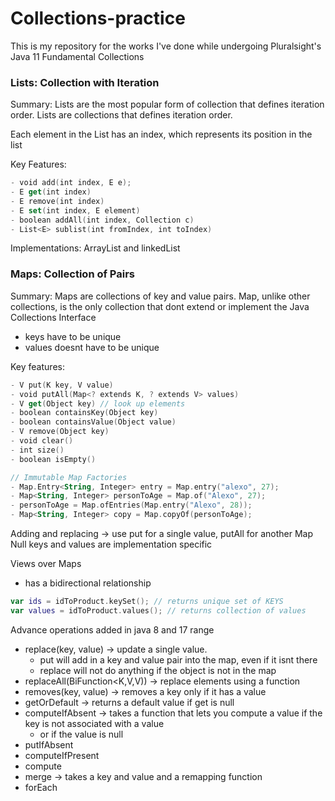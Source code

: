 # Collections-practice

This is my repository for the works I've done while undergoing Pluralsight's Java 11 Fundamental Collections


### Lists: Collection with Iteration

Summary: Lists are the most popular form of collection that defines iteration order. Lists are collections that defines iteration order.

Each element in the List has an index, which represents its position in the list

Key Features:

```kotlin
- void add(int index, E e);
- E get(int index)
- E remove(int index)
- E set(int index, E element)
- boolean addAll(int index, Collection c)
- List<E> sublist(int fromIndex, int toIndex)
```

Implementations: ArrayList and linkedList

### Maps: Collection of Pairs

Summary: Maps are collections of key and value pairs. Map, unlike other collections, is the only collection that dont
extend or implement the Java Collections Interface

- keys have to be unique
- values doesnt have to be unique

Key features:
```kotlin 
- V put(K key, V value)
- void putAll(Map<? extends K, ? extends V> values)
- V get(Object key) // look up elements
- boolean containsKey(Object key)
- boolean containsValue(Object value)
- V remove(Object key)
- void clear() 
- int size() 
- boolean isEmpty()

// Immutable Map Factories
- Map.Entry<String, Integer> entry = Map.entry("alexo", 27);
- Map<String, Integer> personToAge = Map.of("Alexo", 27);
- personToAge = Map.ofEntries(Map.entry("Alexo", 28));
- Map<String, Integer> copy = Map.copyOf(personToAge);

```

Adding and replacing -> use put for a single value, putAll for another Map
Null keys and values are implementation specific


Views over Maps
- has a bidirectional relationship

```kotlin
var ids = idToProduct.keySet(); // returns unique set of KEYS
var values = idToProduct.values(); // returns collection of values
```

Advance operations added in java 8 and 17 range
- replace(key, value) -> update a single value.
  - put will add in a key and value pair into the map, even if it isnt there
  - replace will not do anything if the object is not in the map
- replaceAll(BiFunction<K,V,V)) -> replace elements using a function
- removes(key, value) -> removes a key only if it has a value
- getOrDefault -> returns a default value if get is null
- computeIfAbsent -> takes a function that lets you compute a value if the key is not associated with a value
  - or if the value is null
- putIfAbsent
- computeIfPresent
- compute
- merge -> takes a key and value and a remapping function
- forEach